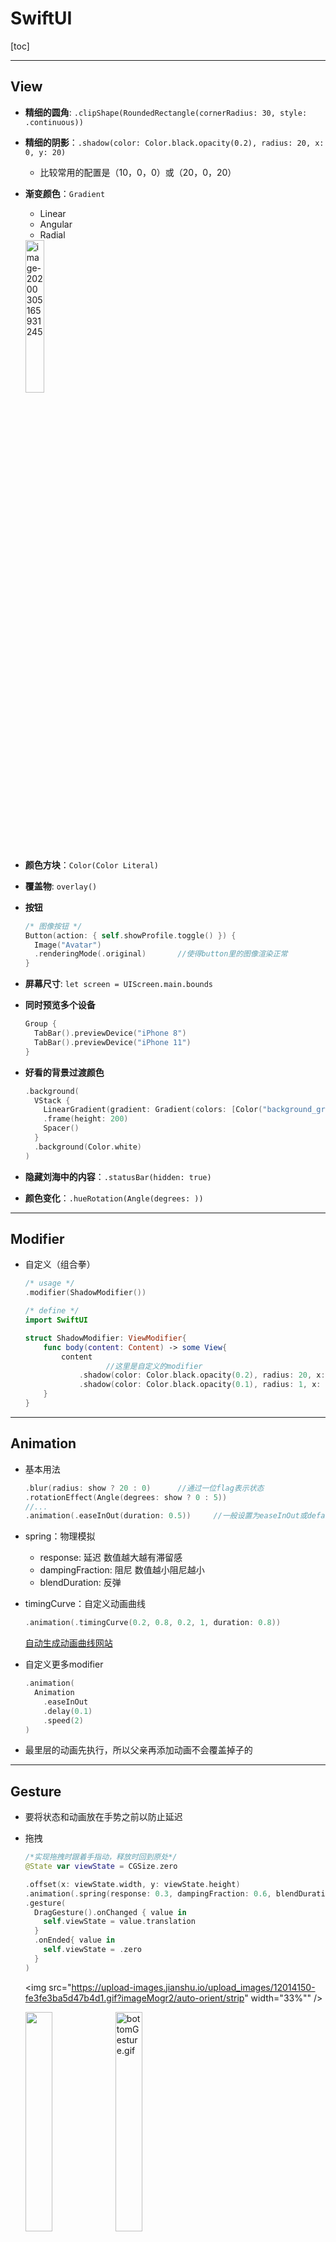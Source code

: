 # SwiftUI

[toc]

------

## View

- **精细的圆角**: `.clipShape(RoundedRectangle(cornerRadius: 30, style: .continuous))`

- **精细的阴影**：`.shadow(color: Color.black.opacity(0.2), radius: 20, x: 0, y: 20)`

  - 比较常用的配置是（10，0，0）或（20，0，20）

- **渐变颜色**：`Gradient`

  - Linear
  - Angular
  - Radial

  <img src="View/ScreenShots/gradient.png" alt="image-20200305165931245" width="25%;" />

- **颜色方块**：`Color(Color Literal)`

- **覆盖物**: `overlay()`

- **按钮**

  ```swift
  /* 图像按钮 */
  Button(action: { self.showProfile.toggle() }) {
    Image("Avatar")
    .renderingMode(.original)       //使得button里的图像渲染正常
  }
  ```

- **屏幕尺寸**: `let screen = UIScreen.main.bounds`

- **同时预览多个设备**

  ```swift
  Group {
    TabBar().previewDevice("iPhone 8")
    TabBar().previewDevice("iPhone 11")
  }
  ```

- **好看的背景过渡颜色**

  ```swift
  .background(
    VStack {
      LinearGradient(gradient: Gradient(colors: [Color("background_gradient"), Color.white]), startPoint: .top, endPoint: .bottom)
      .frame(height: 200)
      Spacer()
    }
    .background(Color.white)
  )
  ```

- **隐藏刘海中的内容**：`.statusBar(hidden: true)`

- **颜色变化**：`.hueRotation(Angle(degrees: ))`

------

## Modifier

- 自定义（组合拳）

  ```swift
  /* usage */
  .modifier(ShadowModifier())
  
  /* define */
  import SwiftUI
  
  struct ShadowModifier: ViewModifier{
      func body(content: Content) -> some View{
          content
        			//这里是自定义的modifier
              .shadow(color: Color.black.opacity(0.2), radius: 20, x: 0, y: 20)
              .shadow(color: Color.black.opacity(0.1), radius: 1, x: 0, y: 1)
      }
  }
  ```

  



------

## Animation

- 基本用法

  ```swift
  .blur(radius: show ? 20 : 0)		//通过一位flag表示状态
  .rotationEffect(Angle(degrees: show ? 0 : 5))
  //...
  .animation(.easeInOut(duration: 0.5))		//一般设置为easeInOut或default效果比较好
  ```

- spring：物理模拟

  - response: 延迟  数值越大越有滞留感
  - dampingFraction: 阻尼  数值越小阻尼越小
  - blendDuration: 反弹
  
- timingCurve：自定义动画曲线

  ```swift
  .animation(.timingCurve(0.2, 0.8, 0.2, 1, duration: 0.8))
  ```

  [自动生成动画曲线网站](https://cubic-bezier.com/)

- 自定义更多modifier

  ```swift
  .animation(
    Animation
      .easeInOut
      .delay(0.1)
      .speed(2)
  )
  ```

- 最里层的动画先执行，所以父亲再添加动画不会覆盖掉子的



------

## Gesture

- 要将状态和动画放在手势之前以防止延迟

- 拖拽

  ```swift
  /*实现拖拽时跟着手指动，释放时回到原处*/
  @State var viewState = CGSize.zero
  
  .offset(x: viewState.width, y: viewState.height)
  .animation(.spring(response: 0.3, dampingFraction: 0.6, blendDuration: 0))
  .gesture(
    DragGesture().onChanged { value in
      self.viewState = value.translation
    }
    .onEnded{ value in
      self.viewState = .zero
    }
  )
  ```

  <img src="https://upload-images.jianshu.io/upload_images/12014150-fe3fe3ba5d47b4d1.gif?imageMogr2/auto-orient/strip" width="33%""  />
  
  <img src="https://upload-images.jianshu.io/upload_images/12014150-fe3fe3ba5d47b4d1.gif?imageMogr2/auto-orient/strip" width="30%"  /><img src="https://upload-images.jianshu.io/upload_images/12014150-104016d172af0251.gif?imageMogr2/auto-orient/strip" alt="bottomGesture.gif" width="30%;" />

- 底部菜单拖拽硬逻辑

  ```swift
  /*
  底部菜单手势
  1. 向下拖动到>50消失
  2. 向上拖动到<-100置顶(-300)
  3. <50 >-100时恢复原位置
  4. 置顶情况下不能继续拖动
  5. 置顶情况下>-250消失
  6. 指定情况下<-250恢复原位置
  */
  .gesture(
    DragGesture().onChanged{ value in
                            self.bottomState = value.translation    //正常情况跟随手指位置移动
                            if self.showFull{       //置顶模式下跟随手指移动位置要平移一个300
                              self.bottomState.height += -300
                            }
                            if self.bottomState.height < -300{  //（4）
                              self.bottomState.height = -300
                              self.showFull = true
                            }
                           }
    .onEnded{ value in
             if !self.showFull{      //非置顶下
               if self.bottomState.height > 50{    //（1）
                 self.showCard = false
                 self.bottomState.height = .zero
               }else if self.bottomState.height < -100{    //（2）
                 self.bottomState.height = -300
                 self.showFull = true
               }else{
                 self.bottomState.height = .zero
               }
             }else{                  //置顶情况下
               if self.bottomState.height > -250{  //（5）
                 self.showCard = false
                 self.showFull = false
                 self.bottomState.height = .zero
               }else{
                 self.bottomState.height = -300  //（6）
               }
             }
            }
  )
  Text("\(showFull ? 1 : 0)").offset(y:-340)
  Text("\(bottomState.height)").offset(y:-320)
  ```

  



------

## Font

- `.font(.system(size: 20, weight: .blod, design: .default))`

- 安装自定义字体

  1. 将字体文件夹拖入目录中

     <img src="View/ScreenShots/customfont.png" alt="image-20200306202609046" style="zoom:50%;" />

  2. `Info.plist`中填写要使用的`.ttf`

     <img src="View/ScreenShots/customfont2.png" alt="image-20200306202912644" style="zoom:50%;" />

------

## Image

- **图像方块**: `Image(uiImage: Image Literal)`

- `resizeable()`：让图片可以被调整
- `aspectRatio()`：填充方式
- `.clipShape(Circle())`: 将图片裁剪为avatar



### SF Symbol | 图标

- `Image(systemName: "creditcard")`
- `.imageScale(.large)`



### SDWebImage 网络图像

https://github.com/SDWebImage/SDWebImageSwiftUI.git

```swift
import SDWebImageSwiftUI

WebImage(url: URL(string: "https://..."))
```



------

## 数据

### 遍历

- 按照索引遍历

  ```swift
  ForEach(courses.indices, id: \.self) { index in
  	//...
  }
  ```

  



### 数据传递

```swift
/* main view */
MenuView(title: "title param", icon: "icon param")

/* subview */
var title: String		//当不指定默认值时必须要传递
var icon: String = "gear"
```





### Binding | 数据绑定

- 同一个文件中

  ```swift
  /* main view */
  @State var show = false
  MenuView(show : $show)  //$使得同步变化
  
  /* subview */
  @Binding var show : Bool    //从主组建那里监听show
  ```

- 不同文件间

  ```swift
  /* 状态定义在A中，文件A里调用文件B里的View */
  /* A */
  @State var viewState = CGSize.zero
  HomeView(showProfile: $showProfile)
  
  /* B */
  @Binding var showProfile : Bool
  AvatarView(showProfile: $showProfile)
  
  struct HomeView_Previews: PreviewProvider {
      static var previews: some View {
          HomeView(showProfile: .constant(false))
      }
  }
  ```




### API and JSON

- **获取数据**

  ```swift
  /* View */
  struct Post: Codable, Identifiable {
      let id = UUID()
      var title: String
      var body: String
  }
  
  class Api {
      func getPosts(completion: @escaping ([Post]) -> ()) {
          guard let url = URL(string: "http://jsonplaceholder.typicode.com/posts") else { return }
          
          URLSession.shared.dataTask(with: url) { (data, _, _) in
              guard let data = data else { return }
              
              let posts = try! JSONDecoder().decode([Post].self, from: data)
              
              DispatchQueue.main.async {      //不用等到全获取再返回
                  completion(posts)
              }
              print(posts)
          }
          .resume()
      }
  }
  ```

- **使用数据**

  ```swift
  /* Data */
  @State var posts: [Post] = []
  List(posts) { post in
     Text(post.title)
  }
  .onAppear{
    Api().getPosts { (posts) in
       self.posts = posts
    }
  }
  ```

- **Combine方式使用数据**

  ```swift
  /* DataStore */
  import Combine
  
  class DataStore: ObservableObject {
      @Published var posts: [Post] = []
      
      init() {
          getPosts()
      }
      
      func getPosts() {
          Api().getPosts { (posts) in
              self.posts = posts
          }
      }
  }
  ```

  ```swift
  /* View */
  @ObservedObject var store = DataStore()
      
  var body: some View {
    List(store.posts) { post in
      Text(post.title)
    }
  }
  ```

> **如果报错无法访问API等问题**
>
> <img src="View/ScreenShots/apisetting.png" alt="image-20200309191558276" style="zoom:50%;" />



### Contentful API

https://github.com/contentful/contentful.swift.git

自定义动态数据，每次修改不需要release一个新版本

- [Contentful网站](https://www.contentful.com)填写数据

  1. 创建**Content Mode** 
     - add field
  2. 填写**Content**
     - add Entry
  3. **Setting - API keys**
     - space id
     - access token

- 使用数据

  ```swift
  /* Store */
  import Contentful
  import Combine
  
  let client = Client(spaceId: "", accessToken: "")			//(3)获取的两项
  
  func getArray(id: String, completion: @escaping([Entry]) -> ()) {
      let query = Query.where(contentTypeId: id)        //content model
      
      client.fetchArray(of: Entry.self, matching: query) { result in
          switch result {
          case .success(let array):
              DispatchQueue.main.async {
                  completion(array.items)
              }
          case .error(let error):
              print(error)
          }
      }
  }
  
  class CourseStore: ObservableObject {
      @Published var courses: [Course] = courseData		//默认值
      
      init() {
          getArray(id: "course") { (items) in		//（1）的model名
              items.forEach { (item) in
                  /* 使用数据 */
                  self.courses.append(Course(
                      title: item.fields["title"] as! String,		//（1）field名
                      subtitle: item.fields["subtitle"] as! String
                    	image: item.fields.linkedAsset(at: "image")?.url ?? URL(string: "")!,   //如果没有值的缺省值 ！！image的类型为URL
                  )
                  )
              }
          }
      }
  }
  ```

  ```swift
  /* View */
  @ObservedObject var store = CourseStore()
  
  store.courses		//即为动态数据
  ```

  

------

## 页面切换

- 系统页面present: 以上方卡片的方式呈现，有包括退出的默认手势，但是很多自定义的东西无法响应

  ```swift
  .sheet(isPresented: $showUpdate){
    ContentView()
  }
  ```

  <img src="View/ScreenShots/sheet.png" alt="image-20200305231159749" width="25%;" />

- 根据状态显示页面，达到页面切换的效果

  ```swift
  if showContent{
    Color.white.edgesIgnoringSafeArea(.all)
    ContentView()
  }
  ```

  

------

## TabBar

```swift
TabView {
  Home().tabItem{
    Text("Home")
    Image(systemName: "play.circle.fill")
  }
}
.edgesIgnoringSafeArea(.top)
```

